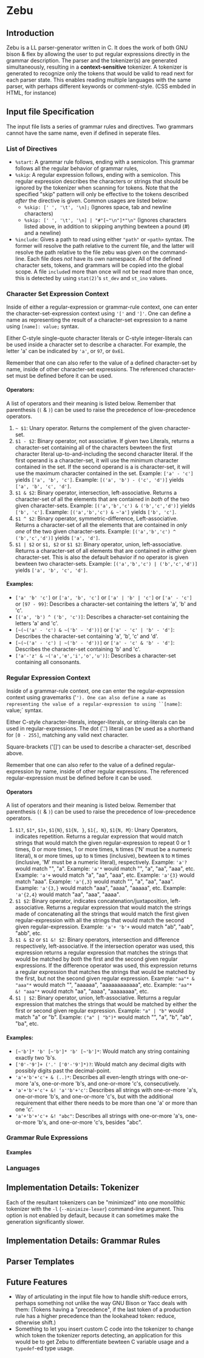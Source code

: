 
# Zebu

## Introduction

Zebu is a LL parser-generator written in C. It does the work of both GNU bison &
flex by allowing the user to put regular expressions directly in the grammar
description. The parser and the tokenizer(s) are generated simultaneously,
resulting in a **context-sensitive** tokenizer. A tokenizer is generated to
recognize only the tokens that would be valid to read next for each parser state.
This enables reading multiple languages with the same parser, with perhaps
different keywords or comment-style. (CSS embded in HTML, for instance)

## Input file Specification

The input file lists a series of grammar rules and directives. Two grammars
cannot have the same name, even if defined in seperate files.

### List of Directives

 - `%start`: A grammar rule follows, ending with a semicolon. This grammar
    follows all the regular behavior of grammar rules, 
 - `%skip`: A regular expression follows, ending with a semicolon. This regular
    expression describes the characters or strings that should be ignored by
    the tokenizer when scanning for tokens. Note that the specified "skip"
    pattern will only be effective to the tokens described *after* the
    directive is given. Common usages are listed below:
   - `%skip: [' ', '\t', '\n];` (Ignores space, tab and newline characters)
   - `%skip: [' ', '\t', '\n] | "#"[~"\n"]*"\n"` (Ignores characters listed
     above, in addition to skipping anything bewteen a pound (#) and a newline)
 - `%include`: Gives a path to read using either `"path"` or `<path>` syntax.
    The former will resolve the path relative to the current file, and the latter
    will resolve the path relative to the file zebu was given on the command-line.
    Each file does *not* have its own namespace. All of the defined character
    sets, tokens, and grammars will be copied into the global scope.
    A file `include`d more than once will not be read more than once, this is
    detected by using `stat(2)`'s `st_dev` and `st_ino` values.

### Character Set Expression Context

Inside of either a regular-expression or grammar-rule context, one can enter the
character-set-expression context using `'['` and `']'`. One can define a name
as representing the result of a character-set expression to a name
using `[name]: value;` syntax.

Either C-style single-quote character literals or C-style integer-literals can
be used inside a character set to describe a character. For example, the letter
'a' can be indicated by `'a'`, or `97`, or `0x61`.

Remember that one can also refer to the value of a defined character-set by
name, inside of other character-set expressions. The referenced character-set
must be defined before it can be used.

#### Operators:

A list of operators and their meaning is listed below. Remember that parenthesis
(`(` & `)`) can be used to raise the precedence of low-precedence operators.

1. `~ $1`: Unary operator. Returns the complement of the given character-set.
2. `$1 - $2`: Binary operator, not associative. If given two Literals, returns a
   character-set containing all of the characters bewteen the first character
   literal up-to-and-including the second character literal. If the first
   operand is a character-set, it will use the minimum character contained in
   the set. If the second operand is a is character-set, it will use the
   maximum character contained in the set.
   Example: `['a' - 'c']` yields `['a', 'b', 'c']`.
   Example: `[('a', 'b') - ('c', 'd')]` yields `['a', 'b', 'c', 'd']`.
3. `$1 & $2`: Binary operator, intersection, left-associative.
   Returns a character-set of all the elements
   that are contained in *both* of the two given character-sets.
   Example: `[('a','b','c') & ('b','c','d')]` yields `['b', 'c']`.
   Example: `[('a','b','c') & ~'a']` yields `['b', 'c']`.
4. `$1 ^ $2`: Binary operator, symmetric-difference, Left-associative.
   Returns a character-set of all the elements that are
   contained in *only one* of the two given character-sets.
   Example: `[('a','b','c') ^ ('b','c','d')]` yields `['a', 'd']`.
5. `$1 | $2` or `$1, $2` or `$1 $2`: Binary operator, union, left-associative.
   Returns a character-set of all elements that
   are contained in *either* given character-set. This is also the default
   behavior if no operator is given bewteen two character-sets.
   Example: `[('a','b','c') | ('b','c','d')]` yields `['a', 'b', 'c', 'd']`.

#### Examples:

 - `['a' 'b' 'c']` or `['a', 'b', 'c']` or `['a' | 'b' | 'c']` or `['a' - 'c']`
    or `[97 - 99]`: Describes a character-set containing the letters 'a', 'b'
    and 'c'.
 - `[('a', 'b') ^ ('b', 'c')]`: Describes a character-set containing the letters
    'a' and 'c'.
 - `[~(~('a' - 'c') & ~('b' - 'd'))]` or `['a' - 'c' | 'b' - 'd']`: Describes
    the character-set containing 'a', 'b', 'c' and 'd'.
 - `[~(~('a' - 'c') | ~('b' - 'd'))]` or `['a' - 'c' & 'b' - 'd']`: Describes
    the character-set containing 'b' and 'c'.
 - `['a'-'z' & ~('a','e','i','o','u')]`: Describes a character-set containing
    all consonants.

### Regular Expression Context

Inside of a grammar-rule context, one can enter the regular-expression context
using gravemarks ('`'). One can also define a name as representing the value
of a regular-expression to using ``[name]`: value;` syntax.

Either C-style character-literals, integer-literals, or string-literals can be
used in regular-expressions. The dot ('.') literal can be used as a shorthand
for `[0 - 255]`, matching any valid next character.

Square-brackets ('[]') can be used to describe a character-set, described above.

Remember that one can also refer to the value of a defined regular-expression by
name, inside of other regular expressions. The referenced regular-expression
must be defined before it can be used.

#### Operators

A list of operators and their meaning is listed below. Remember that parenthesis
(`(` & `)`) can be used to raise the precedence of low-precedence operators.

1. `$1?`, `$1*`, `$1+`, `$1{N}`, `$1{N, }`, `$1{, N}`, `$1{N, M}`: Unary
   Operators, indicates repetition. Returns a regular expression that would match
   strings that would match the given regular-expression to repeat 0 or 1 times,
   0 or more times, 1 or more times, `N` times ('N' must be a numeric literal),
   `N` or more times, up to `N` times (inclusive), bewteen `N` to `M` times
   (inclusive, 'M' must be a numeric literal), respectively.
   Example: `'a'?` would match "", "a".
   Example: `'a'*` would match "", "a", "aa", "aaa", etc.
   Example: `'a'+` would match "a", "aa", "aaa", etc.
   Example: `'a'{3}` would match "aaa".
   Example: `'a'{,3}` would match "", "a", "aa", "aaa".
   Example: `'a'{3,}` would match "aaa", "aaaa", "aaaaa", etc.
   Example: `'a'{2,4}` would match "aa", "aaa", "aaaa".
2. `$1 $2`: Binary operator, indicates concatenation/juxtaposition,
   left-associative. Returns
   a regular expression that would match the strings made of concatenating all
   the strings that would match the first given regular-expression with all
   the strings that would match the second given regular-expression.
   Example: `'a'+ 'b'+` would match "ab", "aab", "abb", etc.
3. `$1 & $2` or `$1 &! $2`: Binary operators, intersection and difference
   respectively, left-associative. If the intersection operator was used, this
   expression returns a regular expression that matches the strings that would
   be matched by *both* the first and the second given regular expressions. If
   the difference operator was used, this expression returns a regular
   expression that matches the strings that would be matched by the first, but
   not the second given regular expression.
   Example: `"aa"* & "aaa"*` would match "", "aaaaaa", "aaaaaaaaaaaa", etc.
   Example: `"aa"* &! "aaa"*` would match "aa", "aaaa", "aaaaaaaa", etc.
4. `$1 | $2`: Binary operator, union, left-associative. Returns a regular
   expression that matches the strings that would be matched by either the
   first or second given regular expression.
   Example: `"a" | "b"` would match "a" or "b".
   Example: `("a" | "b")*` would match "", "a", "b", "ab", "ba", etc.

#### Examples:

 - `[~'b']* 'b' [~'b']* 'b' [~'b']*`: Would match any string containing exactly
    two 'b's.
 - `['0'-'9']+ ('.' ['0'-'9']*)?`: Would match any decimal digits with possibly
    digits past the decimal-point.
 - `'a'+'b'+'c'+ & (..)*`: Describes all even-length strings with one-or-more
    'a's, one-or-more 'b's, and one-or-more 'c's, consecutively.
 - `'a'+'b'+'c'+ &! 'a''b'+'c'`: Describes all strings with one-or-more
    'a's, one-or-more 'b's, and one-or-more 'c's, but with the additional
    requirement that either there needs to be more than one 'a' or more than one
    'c'.
 - `'a'+'b'+'c'+ &! "abc"`: Describes all strings with one-or-more
    'a's, one-or-more 'b's, and one-or-more 'c's, besides "abc".

### Grammar Rule Expressions

#### Examples

### Languages

## Implementation Details: Tokenizer

Each of the resultant tokenizers can be "minimized" into one monolithic
tokenizer with the `-l` (`--minimize-lexer`) command-line argument. This option
is not enabled by default, because it can sometimes make the generation
significantly slower.

## Implementation Details: Grammar Rules

## Parser Templates

## Future Features

 - Way of articulating in the input file how to handle shift-reduce errors,
   perhaps something not unlike the way GNU Bison or Yacc deals with them:
   (Tokens having a "precedence", if the last token of a production rule has a
    higher precedence than the lookahead token: reduce, otherwise shift.)
 - Something to let you insert custom C code into the tokenizer to change which
   token the tokenizer reports detecting, an application for this would be to
   get Zebu to differentiate bewteen C variable usage and a `typedef`-ed type usage.














